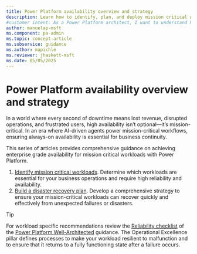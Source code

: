 ```yaml
---
title: Power Platform availability overview and strategy
description: Learn how to identify, plan, and deploy mission critical workloads with Power Platform and prepare disaster recovery plans.
#customer intent: As a Power Platform architect, I want to understand how to ensure high availability for mission-critical workloads so that I can minimize downtime and maintain business continuity.
author: manuelap-msft
ms.component: pa-admin
ms.topic: concept-article
ms.subservice: guidance
ms.author: mapichle
ms.reviewer: jhaskett-msft
ms.date: 05/05/2025
---
```


# Power Platform availability overview and strategy

In a world where every second of downtime means lost revenue, disrupted operations, and frustrated users, high availability isn’t optional—it’s mission-critical. In an era where AI-driven agents power mission-critical workflows, ensuring always-on availability is essential for business continuity.

This series of articles provides comprehensive guidance on achieving enterprise grade availability for mission critical workloads with Power Platform. 

1. [Identify mission critical workloads](plan-mission-critical.md). Determine which workloads are essential for your business operations and require high reliability and availability.
1. [Build a disaster recovery plan](plan-disaster-recovery.md). Develop a comprehensive strategy to ensure your mission-critical workloads can recover quickly and effectively from unexpected failures or disasters.

> [!TIP]
> For workload specific recommendations review the [Reliability checklist](../../well-architected/reliability/checklist.md) of the [Power Platform Well-Architected](../../well-architected/index.yml) guidance. The Operational Excellence pillar defines processes to make your workload resilient to malfunction and to ensure that it returns to a fully functioning state after a failure occurs.
